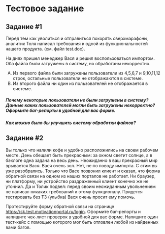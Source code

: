 <h1>Тестовое задание</h1>

<h2>Задание #1</h2>

Перед тем как уволиться и отправиться покорять сверхмарафоны, аналитик Толя написал требования к одной из функциональностей нашего продукта. (см. файл test.doc).

На днях пришел менеджер Вася и решил воспользоваться импортом. Оба файла были загружены в систему, но обработаны некорректно. 

<ol type="A">
     <li>Из первого файла были загружены пользователи из 4,5,6,7 и 9,10,11,12 строк, остальные пользователи не отображаются в системе. </li> 
     <li>Из второго файла ни один из пользователей не отображается в системе.</li>
</ol>

<h5>Почему некоторые пользователи не были загружены в систему? Данные каких пользователей могли быть загружены некорректно? Оформите баг-репорты в удобной для вас форме.</h5>

<h5>Как можно было бы улучшить систему обработки файлов?</h5>


<h2>Задание #2</h2>

Вы только что налили кофе и удобно расположились на своем рабочем месте. День обещает быть прекрасным: за окном светит солнце, а в бэклоге одна задача на весь день. Неожиданно в ваш прекрасный мир врывается Вася. Вася очень зол. Нет, не по поводу импорта. С этим вы уже разобрались. Только что Васе позвонил клиент и сказал, что форма обратной связи на одном из наших порталов не работает. Ни браузер, ни платформу, ни устройство раздраженный клиент конечно же не уточнил. Да и Толик подвел: перед своим неожиданным увольнением не написал никаких требований к этому функционалу. Придется тестировать без ТЗ (улыбка) Вася очень просит ему помочь. 

Протестируйте форму обратной связи на странице https://sk.test.motivationportal.ru/login. Оформите баг-репорты и напишите чек-лист проверок в удобной для вас форме.  Напишите один тест-кейс с помощью которого мог быть отловлен любой из найденных вами багов. 
